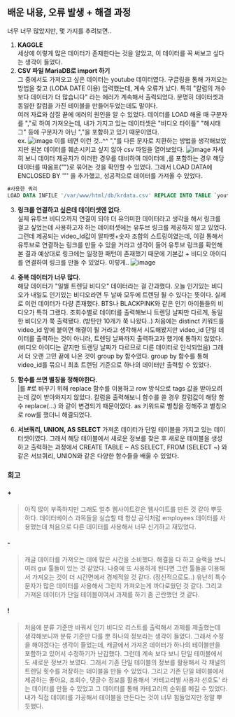 ## 배운 내용, 오류 발생 + 해결 과정
너무 너무 많았지만, 몇 가지를 추려보면..

1. **KAGGLE**  
세상에 이렇게 많은 데이터가 존재한다는 것을 알았고, 이 데이터를 꼭 써보고 싶다는 생각이 들었다.
2. **CSV 파일 MariaDB로 import 하기**  
그 중에서도 가져오고 싶은 데이터는 youtube 데이터였다. 구글링을 통해 가져오는 방법을 찾고 (LODA DATE 이용) 입력했는데, 계속 오류가 났다. 특히 "칼럼의 개수보다 데이터가 더 많습니다" 라는 에러가 계속해서 출력되었다. 분명히 데이터셋과 동일한 칼럼을 가진 테이블을 만들어두었는데도 말이다.  
여러 자료와 삽질 끝에 에러의 원인을 알 수 있었다. 데이터를 LOAD 해올 때 구분자를 ","로 하여 가져오는데, 내가 가지고 있는 데이터셋은 "비디오 타이틀" "해시태그" 등에 구분자가 아닌 ","을 포함하고 있기 때문이였다.  
ex. ![image](https://user-images.githubusercontent.com/69361613/97793154-71011580-1c2b-11eb-86ba-771d3088a77a.png)
이를 테면 이런 것..^^ 
","를 다른 문자로 치환하는 방법을 생각해보았지만 원본 데이터를 훼손시키고 싶지 않아 csv 파일을 열어보았다.
![image](https://user-images.githubusercontent.com/69361613/97793169-b9203800-1c2b-11eb-995b-f5339942586d.png)
자세히 보니 데이터 제공자가 이러한 경우를 대비하여 데이터에 ,를 포함하는 경우 해당 데이터를 따옴표("")로 묶어논 것을 확인할 수 있었다. 그래서 LOAD DATA에 ENCLOSED BY '"' 을 추가했고, 성공적으로 데이터를 가져올 수 있었다.
~~~sql 
#사용한 쿼리
LOAD DATA INFILE '/var/www/html/db/krdata.csv' REPLACE INTO TABLE `youtube`.`KR` COLUMNS TERMINATED BY ',' ENCLOSED BY '"' LINES TERMINATED BY '\r\n' IGNORE 1 LINES (video_id, title, pulishedAt, channelId, channelTitle, categoryId, trending_date,tags, view_count, likes, dislikes, comment_count, thumbnail_link);
~~~
3. **링크를 연결하고 싶은데 데이터셋엔 없다.**  
실제 유투브 비디오까지 연결이 되야 더 유의미한 데이터라고 생각을 해서 링크를 걸고 싶었는데 사용하고자 하는 데이터셋에는 유투브 링크를 제공하지 않고 있었다. 
그런데 제공되는 video_Id값이 알파벳+숫자 조합의 스트링이였는데, 이걸 통해서 유투브로 연결하는 링크를 만들 수 있을 거라고 생각이 들어 유투브 링크를 확인해본 결과 예상대로 링크에는 일정한 패턴이 존재했기 때문에 기본값 + 비디오 아이디를 연결하여 링크를 만들 수 있었다. 이렇게..
![image](https://user-images.githubusercontent.com/69361613/97793260-1c5e9a00-1c2d-11eb-99ba-9e2010fb2ee3.png)

4. **중복 데이터가 너무 많다.**  
해당 데이터가 "일별 트렌딩 비디오" 데이터라는 걸 간과했다. 오늘 인기있는 비디오가 내일도 인기있는 비디오라면 두 날짜 모두에 트렌딩 될 수 있다는 뜻이다. 실제로 이런 데이터가 다량 존재했다. BTS나 BLACKPINK와 같은 인기 아이돌들의 비디오가 특히 그랬다. 조회수별로 데이터를 출력해보니 트렌딩 날짜만 다르게, 동일한 비디오가 쭉 출력됐다. (방탄만 10개가 쭉 나왔다..) 처음에는 distinct 키워드를 video_id 앞에 붙이면 해결이 될 거라고 생각해서 시도해봤지만 video_id 단일 데이터를 출력하는 것이 아니라, 트렌딩 날짜까지 출력하고자 했기에 통하지 않았다. (비디오 아이디는 같지만 트렌딩 날짜가 다르므로 다른 데이터로 인식되었음)
그래서 더 오랜 고민 끝에 나온 것이 group by 함수였다. group by 함수를 통해 video_id를 묶으니 최초 트렌딩 기준으로 하나의 데이터만 출력할 수 있었다.

5. **함수를 쓰면 별칭을 정해야한다.**  
|를 #로 바꾸기 위해 replace 함수를 이용하고 row 방식으로 tags 값을 받아오려는데 값이 받아와지지 않았다. 칼럼을 출력해보니 함수를 쓸 경우 칼럼값이 해당 함수 replace(...) 와 같이 변경되기 때문이였다.
as 키워드로 별칭을 정해주고 별칭으로 row를 했더니 해결되었다.

6. **서브쿼리, UNION, AS SELECT**
가져온 데이터가 단일 테이블을 가지고 있는 데이터셋이였다. 그래서 해당 테이블에서 새로운 정보를 찾은 후 새로운 테이블을 생성하고 출력하는 과정에서 CREATE TABLE ~ AS SELECT, FROM (SELECT ~) 와 같은 서브쿼리, UNION와 같은 다양한 함수들을 배울 수 있었다.


### 회고
#### +
> 아직 많이 부족하지만 그래도 얼추 웹사이트같은 웹사이트를 만든 것 같아 뿌듯하다. 데이터베이스 과목들을 실습할 때 항상 공식처럼 employees 데이터를 사용했는데 처음으로 다른 데이터를 사용해서 너무 신기하고 재밌었다.

#### -
> 캐글 데이터를 가져오는 데에 많은 시간을 소비했다. 해결을 다 하고 슬랙을 보니 여러 gui 툴들이 있는 것 같았다. 나중에 또 사용하게 된다면 그런 툴들을 이용해서 가져오는 것이 더 시간면에서 경제적일 것 같다. (정신적으로도..) 유난히 특수문자가 많은 데이터를 사용해서 그런지 가져오는게 까다로웠던 것 같다. 그리고 가져온 데이터가 단일 테이블이여서 과제를 하기 좀 곤란했던 것 같다.

#### !
> 처음에 분류 기준만 바꿔서 인기 비디오 리스트를 출력해서 과제를 제출했는데 생각해보니까 분류 기준만 다를 뿐 하나의 정보라는 생각이 들었다. 그래서 수정을 해야겠다는 생각이 들었는데, 캐글에서 가져온 데이터가 하나의 테이블만을 포함하고 있어서 수정하기가 난감했다. 그런데 계속 보다 보니 단일 테이블에서도 새로운 정보가 보였다. 그래서 기존 단일 테이블의 정보를 활용해서 각 채널의 트렌딩 횟수를 저장하는 테이블을 만들 수 있었다. 그리고 기존 단일 테이블에서 제공하는 좋아요, 조회수, 댓글수 정보를 활용해서 '카테고리별 사용자 선호도' 라는 데이터를 만들 수 있었고 그 데이터를 통해 카테고리의 순위를 메길 수 있었다. 내가 직접 데이터를 가공해서 테이블을 만든다는 것이 너무 힘들었지만 정말 뿌듯했다. 
